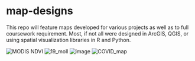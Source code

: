 # map-designs
This repo will feature maps developed for various projects as well as to full coursework requirement. Most, if not all were designed in ArcGIS, QGIS, or using spatial visualization libraries in R and Python.

![MODIS NDVI](https://user-images.githubusercontent.com/7926311/225773071-73958ceb-362d-475f-9a84-71889e7a530b.gif)
![19_moll](https://user-images.githubusercontent.com/7926311/222521434-2668c81d-d240-4b6b-b721-084d749111e2.png)
![image](https://user-images.githubusercontent.com/7926311/222611524-7724803e-d6b1-4986-b308-ec92b778e5a7.png)
![COVID_map](https://user-images.githubusercontent.com/7926311/222875664-0d44cc63-e15e-448c-80ed-2ff8844f3bf3.png)
